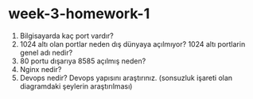 # week-3-homework-1

1. Bilgisayarda kaç port vardır?  
2. 1024 altı olan portlar neden dış dünyaya açılmıyor? 1024 altı portlarin genel adı nedir? 
3. 80 portu dışarıya 8585 açılmış neden? 
4. Nginx nedir? 
5. Devops nedir? Devops yapısını araştırınız. (sonsuzluk işareti olan diagramdaki şeylerin araştırılması) 
